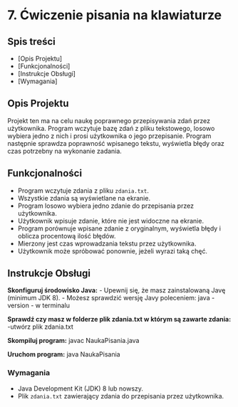 # 7. Ćwiczenie pisania na klawiaturze  

## Spis treści
- [Opis Projektu]
- [Funkcjonalności]
- [Instrukcje Obsługi]
- [Wymagania]

## Opis Projektu
Projekt ten ma na celu naukę poprawnego przepisywania zdań przez użytkownika. Program wczytuje bazę zdań z pliku tekstowego, losowo wybiera jedno z nich i prosi użytkownika o jego przepisanie. Program następnie sprawdza poprawność wpisanego tekstu, wyświetla błędy oraz czas potrzebny na wykonanie zadania.

## Funkcjonalności
-  Program wczytuje zdania z pliku `zdania.txt`.
-  Wszystkie zdania są wyświetlane na ekranie.
-  Program losowo wybiera jedno zdanie do przepisania przez użytkownika.
-  Użytkownik wpisuje zdanie, które nie jest widoczne na ekranie.
-  Program porównuje wpisane zdanie z oryginalnym, wyświetla błędy i oblicza procentową ilość błędów.
-  Mierzony jest czas wprowadzania tekstu przez użytkownika.
-  Użytkownik może spróbować ponownie, jeżeli wyrazi taką chęć.

## Instrukcje Obsługi
    
 **Skonfiguruj środowisko Java:**
    - Upewnij się, że masz zainstalowaną Javę (minimum JDK 8).
    - Możesz sprawdzić wersję Javy poleceniem:
      java -version - w terminalu

 **Sprawdź czy masz w folderze plik zdania.txt w którym są zawarte zdania:**
   -utwórz plik zdania.txt

 **Skompiluj program:**
    javac NaukaPisania.java

 **Uruchom program:**
    java NaukaPisania
    


### Wymagania
- Java Development Kit (JDK) 8 lub nowszy.
- Plik `zdania.txt` zawierający zdania do przepisania przez użytkownika.


